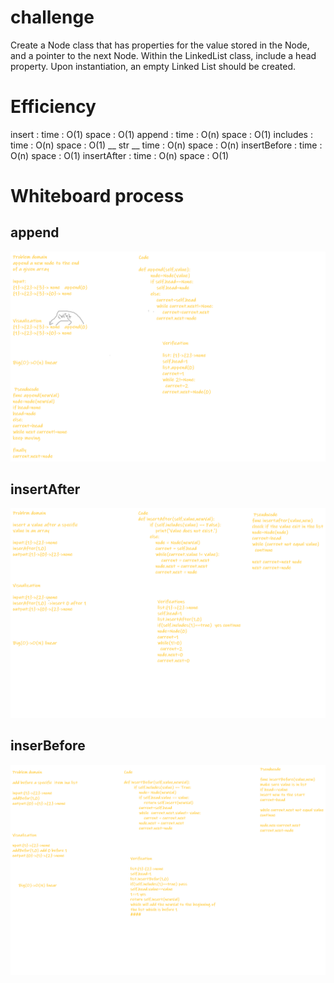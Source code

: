 # challenge

Create a Node class that has properties for the value stored in the Node, and a pointer to the next Node. Within the LinkedList class, include a head property. Upon instantiation, an empty Linked List should be created.

# Efficiency


insert : time : O(1) space : O(1)
append : time : O(n) space : O(1)
includes : time : O(n) space : O(1)
__ str __ time : O(n) space : O(n)
insertBefore : time : O(n) space : O(1)
insertAfter : time : O(n) space : O(1)


# Whiteboard process

## append

![](/linked_list/images/append.png)


## insertAfter

![](/linked_list/images/insertAfter.png)



## inserBefore

![](/linked_list/images/insertBefore.png)